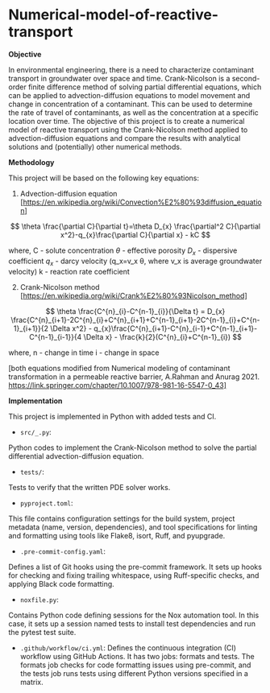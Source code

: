 # Numerical-model-of-reactive-transport
**Objective**

In environmental engineering, there is a need to characterize contaminant transport in groundwater over space and time. Crank-Nicolson is a second-order finite difference method of solving partial differential equations, which can be applied to advection-diffusion equations to model movement and change in concentration of a contaminant. This can be used to determine the rate of travel of contaminants, as well as the concentration at a specific location over time. The objective of this project is to create a numerical model of reactive transport using the Crank-Nicolson method applied to advection-diffusion equations and compare the results with analytical solutions and (potentially) other numerical methods.

**Methodology**

This project will be based on the following key equations:
1) Advection-diffusion equation
   [https://en.wikipedia.org/wiki/Convection%E2%80%93diffusion_equation]

$$
\theta \frac{\partial C}{\partial t}=\theta D_{x} \frac{\partial^2 C}{\partial x^2}-q_{x}\frac{\partial C}{\partial x} - kC
$$

where,
C - solute concentration
$\theta$ - effective porosity
$D_{x}$ - dispersive coefficient
$q_{x}$ - darcy velocity (q_x=v_x θ, where v_x is average groundwater velocity)
k - reaction rate coefficient

2) Crank-Nicolson method
   [https://en.wikipedia.org/wiki/Crank%E2%80%93Nicolson_method]

$$
\theta \frac{C^{n}_{i}-C^{n-1}_{i}}{\Delta t} = D_{x} \frac{C^{n}_{i+1}-2C^{n}_{i}+C^{n}_{i+1}+C^{n-1}_{i+1}-2C^{n-1}_{i}+C^{n-1}_{i+1}}{2 \Delta x^2} - q_{x}\frac{C^{n}_{i+1}-C^{n}_{i-1}+C^{n-1}_{i+1}-C^{n-1}_{i-1}}{4 \Delta x} - \frac{k}{2}(C^{n}_{i}+C^{n-1}_{i})
$$

where,
n - change in time
i - change in space

[both equations modified from Numerical modeling of contaminant transformation in a permeable reactive barrier, A.Rahman and Anurag 2021. https://link.springer.com/chapter/10.1007/978-981-16-5547-0_43]

**Implementation**

This project is implemented in Python with added tests and CI.
* `src/_.py`:

Python codes to implement the Crank-Nicolson method to solve the partial differential advection-diffusion equation.

* `tests/`:

Tests to verify that the written PDE solver works.

* `pyproject.toml`:

This file contains configuration settings for the build system, project metadata (name, version, dependencies), and tool specifications for linting and formatting using tools like Flake8, isort, Ruff, and pyupgrade.

* `.pre-commit-config.yaml`:

Defines a list of Git hooks using the pre-commit framework. It sets up hooks for checking and fixing trailing whitespace, using Ruff-specific checks, and applying Black code formatting.

* `noxfile.py`:

Contains Python code defining sessions for the Nox automation tool. In this case, it sets up a session named tests to install test dependencies and run the pytest test suite.

* `.github/workflow/ci.yml`:
Defines the continuous integration (CI) workflow using GitHub Actions. It has two jobs: formats and tests. The formats job checks for code formatting issues using pre-commit, and the tests job runs tests using different Python versions specified in a matrix.

